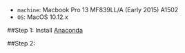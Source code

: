 * `machine`: Macbook Pro 13 MF839LL/A (Early 2015) A1502 
* `OS`: MacOS 10.12.x

##Step 1:
Install [Anaconda](https://www.continuum.io/downloads)

##Step 2:
